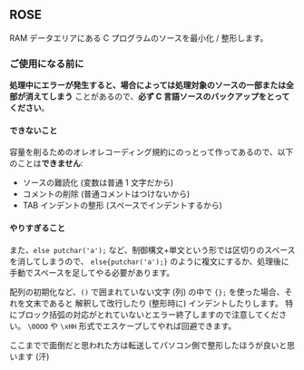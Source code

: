 ## ROSE
RAM データエリアにある C プログラムのソースを最小化 / 整形します。

### ご使用になる前に
**処理中にエラーが発生すると、場合によっては処理対象のソースの一部または全部が消えてしまう**
ことがあるので、**必ず C 言語ソースのバックアップをとってください**。

#### できないこと
容量を削るためのオレオレコーディング規約にのっとって作ってあるので、以下のことは**できません**:

- ソースの難読化 (変数は普通 1 文字だから)
- コメントの削除 (普通コメントはつけないから)
- TAB インデントの整形 (スペースでインデントするから)

#### やりすぎること
また、`else putchar('a');` など、制御構文+単文という形では区切りのスペースを消してしまうので、
`else{putchar('a');}` のように複文にするか、処理後に手動でスペースを足してやる必要があります。

配列の初期化など、`()` で囲まれていない文字 (列) の中で `{};` を使った場合、それを文末であると
解釈して改行したり (整形時に) インデントしたりします。
特にブロック括弧の対応がとれていないとエラー終了しますので注意してください。
`\0OOO` や `\xHH` 形式でエスケープしてやれば回避できます。

ここまでで面倒だと思われた方は転送してパソコン側で整形したほうが良いと思います (汗)


